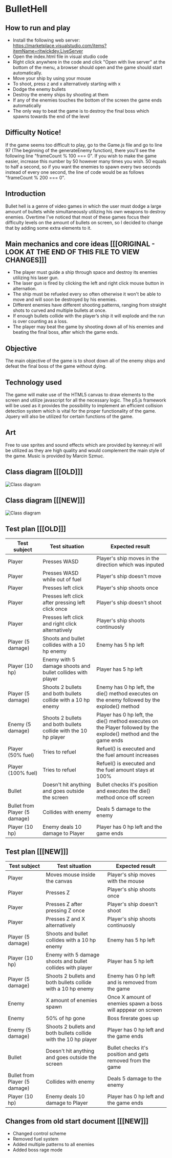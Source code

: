 # BulletHell

## How to run and play
* Install the following web server: https://marketplace.visualstudio.com/items?itemName=ritwickdey.LiveServer
* Open the index.html file in visual studio code
* Right click anywhere in the code and click "Open with live server" at the bottom of the menu, a browser should open and the game should start automatically.
* Move your ship by using your mouse
* To shoot, press z and x alternatively starting with x
* Dodge the enemy bullets
* Destroy the enemy ships by shooting at them
* If any of the enemies touches the bottom of the screen the game ends automatically
* The only way to beat the game is to destroy the final boss which spawns towards the end of the level

## Difficulty Notice!
If the game seems too difficult to play, go to the Game.js file and go to line 97 (The beginning of the generateEnemy function), there you'll see the following line "frameCount % 100 === 0". If you wish to make the game easier, increase this number by 50 however many times you wish. 50 equals to half a second, so if you want the enemies to spawn every two seconds instead of every one second, the line of code would be as follows "frameCount % 200 === 0".


## Introduction
Bullet hell is a genre of video games in which the user must dodge a large amount of bullets while simultaneously utilizing his own weapons to destroy enemies. Overtime I’ve noticed that most of these games focus their difficulty levels on the amount of bullets on screen, so I decided to change that by adding some extra elements to it.

## Main mechanics and core ideas [[[ORIGINAL - LOOK AT THE END OF THIS FILE TO VIEW CHANGES]]]
* The player must guide a ship through space and destroy its enemies utilizing his laser gun.
* The laser gun is fired by clicking the left and right click mouse button in alternation.
* The ship must be refueled every so often otherwise it won't be able to move and will soon be destroyed by his enemies.
* Different enemies have different shooting patterns, ranging from straight shots to curved and multiple bullets at once.
* If enough bullets collide with the player’s ship it will explode and the run is over counting as a loss.
* The player may beat the game by shooting down all of his enemies and beating the final boss, after which the game ends.

## Objective
The main objective of the game is to shoot down all of the enemy ships and defeat the final boss of the game without dying.

## Technology used
The game will make use of the HTML5 canvas to draw elements to the screen and utilize javascript for all the necessary logic. The p5.js framework will be used as it provides the possibility to implement an efficient collision detection system which is vital for the proper functionality of the game. Jquery will also be utilized for certain functions of the game.

## Art
Free to use sprites and sound effects which are provided by kenney.nl will be utilized as they are high quality and would complement the main style of the game. Music is provided by Marcin Szmuc.

## Class diagram [[[OLD]]]
![Class diagram](https://i.imgur.com/N4IYhJ7.png)

## Class diagram [[[NEW]]]
![Class diagram](https://i.imgur.com/pAs69Ir.png)

## Test plan [[[OLD]]]

| Test subject | Test situation | Expected result |
| --- | --- | --- |
| Player | Presses WASD | Player's ship moves in the direction which was inputed |
| Player | Presses WASD while out of fuel | Player's ship doesn't move |
| Player | Presses left click | Player's ship shoots once |
| Player | Presses left click after pressing left click once | Player's ship doesn't shoot |
| Player | Presses left click and right click alternatively | Player's ship shoots continuosly |
| Player (5 damage) | Shoots and bullet collides with a 10 hp enemy | Enemy has 5 hp left |
| Player (10 hp) | Enemy with 5 damage shoots and bullet collides with player | Player has 5 hp left |
| Player (5 damage) | Shoots 2 bullets and both bullets collide with a 10 hp enemy | Enemy has 0 hp left, the die() method executes on the enemy followed by the explode() method |
| Enemy (5 damage) | Shoots 2 bullets and both bullets collide with the 10 hp player | Player has 0 hp left, the die() method executes on the Player followed by the explode() method and the game ends|
| Player (50% fuel) | Tries to refuel | Refuel() is executed and the fuel amount increases |
| Player (100% fuel) | Tries to refuel | Refuel() is executed and the fuel amount stays at 100% |
| Bullet | Doesn't hit anything and goes outside the screen | Bullet checks it's position and executes the die() method once off screen |
| Bullet from Player (5 damage) | Collides with enemy | Deals 5 damage to the enemy |
| Player (10 hp) | Enemy deals 10 damage to Player | Player has 0 hp left and the game ends |

## Test plan [[[NEW]]]
| Test subject | Test situation | Expected result |
| --- | --- | --- |
| Player | Moves mouse inside the canvas | Player's ship moves with the mouse |
| Player | Presses Z | Player's ship shoots once |
| Player | Presses Z after pressing Z once | Player's ship doesn't shoot |
| Player | Presses Z and X alternatively | Player's ship shoots continuosly |
| Player (5 damage) | Shoots and bullet collides with a 10 hp enemy | Enemy has 5 hp left |
| Player (10 hp) | Enemy with 5 damage shoots and bullet collides with player | Player has 5 hp left |
| Player (5 damage) | Shoots 2 bullets and both bullets collide with a 10 hp enemy | Enemy has 0 hp left and is removed from the game |
| Enemy | X amount of enemies spawn | Once X amount of enemies spawn a boss will apppear on screen |
| Enemy | 50% of hp gone | Boss firerate goes up |
| Enemy (5 damage) | Shoots 2 bullets and both bullets collide with the 10 hp player | Player has 0 hp left and the game ends|
| Bullet | Doesn't hit anything and goes outside the screen | Bullet checks it's position and gets removed from the game |
| Bullet from Player (5 damage) | Collides with enemy | Deals 5 damage to the enemy |
| Player (10 hp) | Enemy deals 10 damage to Player | Player has 0 hp left and the game ends |

## Changes from old start document [[[NEW]]]
* Changed control scheme
* Removed fuel system
* Added multiple patterns to all enemies
* Added boss rage mode
